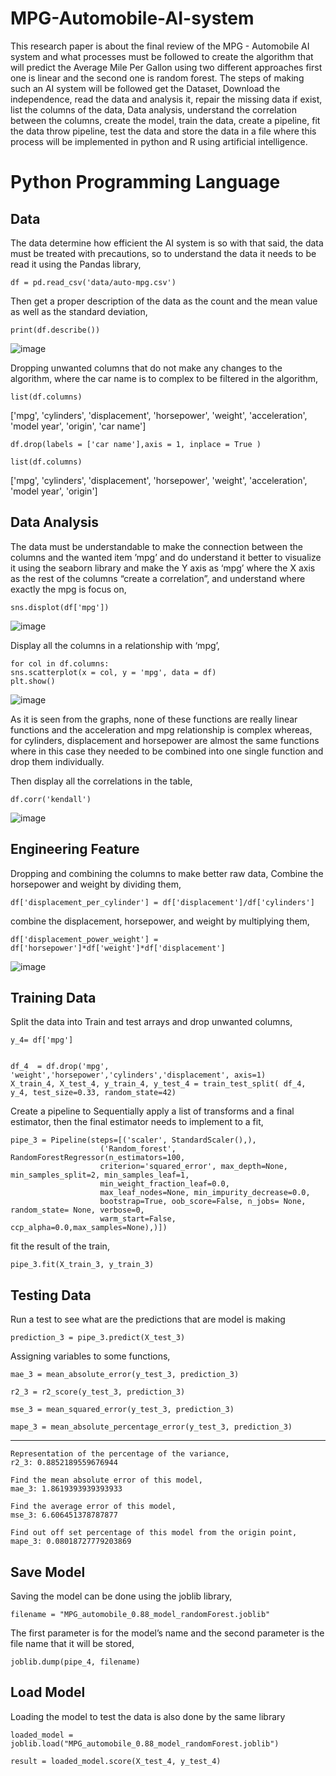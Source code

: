 # MPG-Automobile-AI-system
This research paper is about the final review of the MPG - Automobile AI system and what processes must be followed to create the algorithm that will predict the Average Mile Per Gallon using two different approaches first one is linear and the second one is random forest. The steps of making such an AI system will be followed get the Dataset, Download the independence, read the data and analysis it, repair the missing data if exist, list the columns of the data, Data analysis, understand the correlation between the columns, create the model, train the data, create a pipeline, fit the data throw pipeline, test the data and store the data in a file where this process will be implemented in python and R using artificial intelligence.

# Python Programming Language
## Data
The data determine how efficient the AI system is so with that said, the data must be treated with precautions, so to understand the data it needs to be read it using the Pandas library,

    df = pd.read_csv('data/auto-mpg.csv')    

Then get a proper description of the data as the count and the mean value as well as the standard deviation,

    print(df.describe())

![image](https://github.com/yousefturin/MPG-Automobile-AI-system/assets/94796673/b7390588-2aed-4cd2-ab08-0af65b315a44)

Dropping unwanted columns that do not make any changes to the algorithm, where the car name is to complex to be filtered in the algorithm,

    list(df.columns)

['mpg', 'cylinders', 'displacement', 'horsepower', 'weight', 'acceleration', 'model year', 'origin', 'car name']

    df.drop(labels = ['car name'],axis = 1, inplace = True )

    list(df.columns)

['mpg', 'cylinders', 'displacement', 'horsepower', 'weight', 'acceleration', 'model year', 'origin']

## Data Analysis

The data must be understandable to make the connection between the columns and the wanted item ’mpg’ and do understand it better to visualize it using the seaborn library and make the Y axis as ‘mpg’ where the X axis as the rest of the columns “create a correlation”, and understand where exactly the mpg is focus on,

    sns.displot(df['mpg'])

![image](https://github.com/yousefturin/MPG-Automobile-AI-system/assets/94796673/03ead83f-8a85-4a56-9bc2-2e562968f96e)

Display all the columns in a relationship with ‘mpg’,

    for col in df.columns:
    sns.scatterplot(x = col, y = 'mpg', data = df)
    plt.show()
    
![image](https://github.com/yousefturin/MPG-Automobile-AI-system/assets/94796673/4373c8ea-20a6-4dde-923d-032ac79307a6)
 

As it is seen from the graphs, none of these functions are really linear functions and the acceleration and mpg relationship is complex whereas, for cylinders, displacement and horsepower are almost the same functions where in this case they needed to be combined into one single function and drop them individually.


Then display all the correlations in the table,

    df.corr('kendall')

![image](https://github.com/yousefturin/MPG-Automobile-AI-system/assets/94796673/7c5c1cc6-654b-4442-8aa0-569fab344dcb)


## Engineering Feature

Dropping and combining the columns to make better raw data,
Combine the horsepower and weight by dividing them, 

    df['displacement_per_cylinder'] = df['displacement']/df['cylinders']

combine the displacement, horsepower, and weight by multiplying them, 

    df['displacement_power_weight'] = df['horsepower']*df['weight']*df['displacement']

![image](https://github.com/yousefturin/MPG-Automobile-AI-system/assets/94796673/540fec57-5af4-4f2c-83d3-924b59b3f72c)


## Training Data
Split the data into Train and test arrays and drop unwanted columns,

    y_4= df['mpg']


    df_4  = df.drop('mpg', 'weight','horsepower','cylinders','displacement', axis=1)
    X_train_4, X_test_4, y_train_4, y_test_4 = train_test_split( df_4, y_4, test_size=0.33, random_state=42)

Create a pipeline to Sequentially apply a list of transforms and a final estimator, then the final estimator needs to implement to a fit,


    pipe_3 = Pipeline(steps=[('scaler', StandardScaler(),),
                        ('Random_forest', RandomForestRegressor(n_estimators=100, 
                        criterion='squared_error', max_depth=None, min_samples_split=2, min_samples_leaf=1,
                        min_weight_fraction_leaf=0.0,
                        max_leaf_nodes=None, min_impurity_decrease=0.0,
                        bootstrap=True, oob_score=False, n_jobs= None, random_state= None, verbose=0,
                        warm_start=False, ccp_alpha=0.0,max_samples=None),)]) 

fit the result of the train,

    pipe_3.fit(X_train_3, y_train_3)

## Testing Data

Run a test to see what are the predictions that are model is making

    prediction_3 = pipe_3.predict(X_test_3)

Assigning variables to some functions,

    mae_3 = mean_absolute_error(y_test_3, prediction_3)

    r2_3 = r2_score(y_test_3, prediction_3)

    mse_3 = mean_squared_error(y_test_3, prediction_3)

    mape_3 = mean_absolute_percentage_error(y_test_3, prediction_3)
____________________________

    Representation of the percentage of the variance,
    r2_3: 0.8852189559676944

    Find the mean absolute error of this model,
    mae_3: 1.8619393939393933

    Find the average error of this model,
    mse_3: 6.606451378787877

    Find out off set percentage of this model from the origin point,
    mape_3: 0.08018727779203869

## Save Model
Saving the model can be done using the joblib library,

    filename = "MPG_automobile_0.88_model_randomForest.joblib"

The first parameter is for the model’s name and the second parameter is the file name that it will be stored,

    joblib.dump(pipe_4, filename)

## Load Model
Loading the model to test the data is also done by the same library 

    loaded_model = joblib.load("MPG_automobile_0.88_model_randomForest.joblib")

    result = loaded_model.score(X_test_4, y_test_4)
